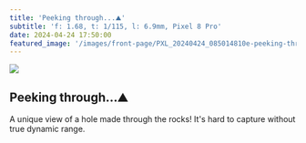```yaml
---
title: 'Peeking through...⛰️'
subtitle: 'f: 1.68, t: 1/115, l: 6.9mm, Pixel 8 Pro'
date: 2024-04-24 17:50:00
featured_image: '/images/front-page/PXL_20240424_085014810e-peeking-through-1600x1200.jpg'
---
```



![](/images/front-page/PXL_20240424_085014810e-peeking-through.jpg)

## Peeking through...⛰️
A unique view of a hole made through the rocks! It's hard to capture without true dynamic range.